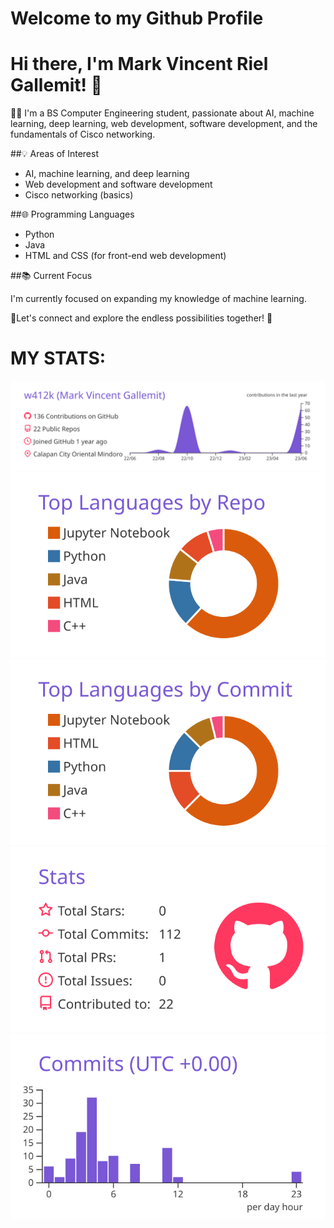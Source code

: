 # Welcome to my Github Profile

# Hi there, I'm Mark Vincent Riel Gallemit! 👋

👨‍💻 I'm a BS Computer Engineering student, passionate about AI, machine learning, deep learning, web development, software development, and the fundamentals of Cisco networking.

##💡 Areas of Interest

- AI, machine learning, and deep learning
- Web development and software development
- Cisco networking (basics)

##🌐 Programming Languages

- Python
- Java
- HTML and CSS (for front-end web development)

##📚 Current Focus

I'm currently focused on expanding my knowledge of machine learning.

🚀Let's connect and explore the endless possibilities together! 🚀

# MY STATS:

[![](https://raw.githubusercontent.com/w412k/w412k/master/profile-summary-card-output/buefy/0-profile-details.svg)](https://github.com/vn7n24fzkq/github-profile-summary-cards)
[![](https://raw.githubusercontent.com/w412k/w412k/master/profile-summary-card-output/buefy/1-repos-per-language.svg)](https://github.com/vn7n24fzkq/github-profile-summary-cards) [![](https://raw.githubusercontent.com/w412k/w412k/master/profile-summary-card-output/buefy/2-most-commit-language.svg)](https://github.com/vn7n24fzkq/github-profile-summary-cards)
[![](https://raw.githubusercontent.com/w412k/w412k/master/profile-summary-card-output/buefy/3-stats.svg)](https://github.com/vn7n24fzkq/github-profile-summary-cards) [![](https://raw.githubusercontent.com/w412k/w412k/master/profile-summary-card-output/buefy/4-productive-time.svg)](https://github.com/vn7n24fzkq/github-profile-summary-cards)
